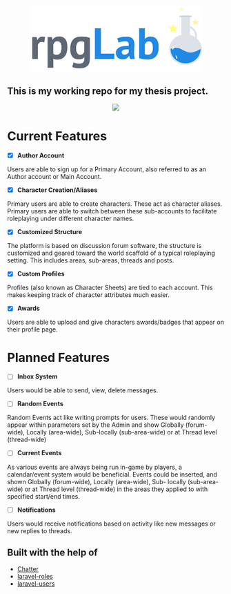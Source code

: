 <p align="center"><img src="https://github.com/shadiaali/rpglab/blob/master/public/images/rpglab_logo_png.png?raw=true" width="400"></p>

## This is my working repo for my thesis project.

<p align="center"><img src="https://media.giphy.com/media/Fv8uxK7iNIEhi/source.gif" width="400"></p>

# Current Features

-   [x] **Author Account**

Users are able to sign up for a Primary Account, also referred to as an Author account or Main Account.


-   [x] **Character Creation/Aliases**

Primary users are able to create characters. These act as character aliases. Primary users are able to switch between these sub-accounts to facilitate roleplaying under different character names.


-   [x] **Customized Structure**

The platform is based on discussion forum software, the structure is customized and geared toward the world scaffold of a typical roleplaying setting. This includes areas, sub-areas, threads and posts.

-   [x] **Custom Profiles**

Profiles (also known as Character Sheets) are tied to each account. This makes keeping track of character attributes much easier.

-   [x] **Awards**

Users are able to upload and give characters awards/badges that appear on their profile page. 



# Planned Features
-   [ ] **Inbox System**

Users would be able to send, view, delete messages.

-   [ ] **Random Events**

Random Events act like writing prompts for users. These would randomly appear within parameters set by the Admin and show Globally (forum-wide), Locally (area-wide), Sub-locally (sub-area-wide) or at Thread level (thread-wide)

-   [ ] **Current Events**
  
As various events are always being run in-game by players, a calendar/event system would be beneficial. Events could be inserted, and shown Globally (forum-wide), Locally (area-wide), Sub- locally (sub-area-wide) or at Thread level (thread-wide) in the areas they applied to with specified start/end times.

-   [ ] **Notifications**

Users would receive notifications based on activity like new messages or new replies to threads.



## Built with the help of
-   [Chatter](https://github.com/webdevmatics/chatter/)
-   [laravel-roles](https://github.com/jeremykenedy/laravel-roles)
-   [laravel-users](https://github.com/jeremykenedy/laravel-users)

